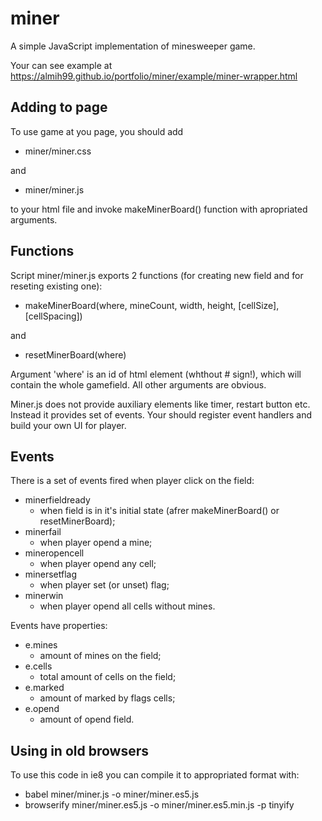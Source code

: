 # miner
A simple JavaScript implementation of minesweeper game.

Your can see example at https://almih99.github.io/portfolio/miner/example/miner-wrapper.html

## Adding to page

To use game at you page, you should add

- miner/miner.css

and

- miner/miner.js

to your html file and invoke makeMinerBoard() function with apropriated arguments.

## Functions

Script miner/miner.js exports 2 functions (for creating new field and for
reseting existing one):

- makeMinerBoard(where, mineCount, width, height, [cellSize], [cellSpacing])

and

- resetMinerBoard(where)

Argument 'where' is an id of html element (whthout # sign!), which will contain the whole gamefield. All other arguments are obvious.

Miner.js does not provide auxiliary elements like timer, restart button etc.
Instead it provides set of events. Your should register event
handlers and build your own UI for player.

## Events

There is a set of events fired when player click on the field:

- minerfieldready
  - when field is in it's initial state (afrer makeMinerBoard() or resetMinerBoard);
- minerfail
  - when player opend a mine;
- mineropencell
  - when player opend any cell;
- minersetflag
  - when player set (or unset) flag;
- minerwin
  - when player opend all cells without mines.

Events have properties:

- e.mines
  - amount of mines on the field;
- e.cells
  - total amount of cells on the field;
- e.marked
  - amount of marked by flags cells;
- e.opend
  - amount of opend field.

## Using in old browsers

To use this code in ie8 you can compile it to appropriated format with:

- babel miner/miner.js -o miner/miner.es5.js
- browserify miner/miner.es5.js -o miner/miner.es5.min.js -p tinyify
